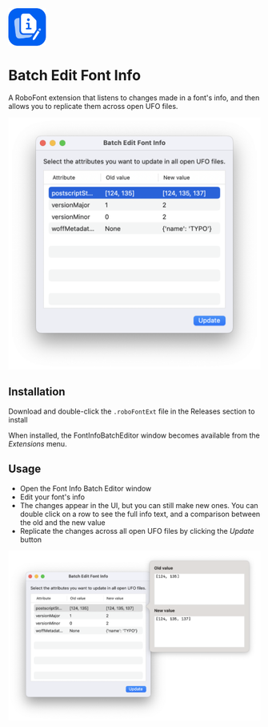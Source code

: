 <img src="MechanicIcon.png" alt="extension icon" width="75px"/>

Batch Edit Font Info
==========

A RoboFont extension that listens to changes made in a font's info, and then allows you to replicate them across open UFO files.

![](docs/images/window.png)

Installation
------------

Download and double-click the `.roboFontExt` file in the Releases section to install <!--manually, or get it via [Mechanic2](http://robofontmechanic.com/).-->

When installed, the FontInfoBatchEditor window becomes available from the _Extensions_ menu.

Usage
-----

- Open the Font Info Batch Editor window
- Edit your font's info
- The changes appear in the UI, but you can still make new ones. You can double click on a row to see the full info text, and a comparison between the old and the new value
- Replicate the changes across all open UFO files by clicking the *Update* button

![](docs/images/popover.png)